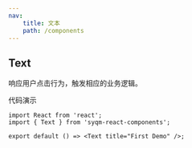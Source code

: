```yaml
---
nav:
    title: 文本
    path: /components
---
```


## Text

响应用户点击行为，触发相应的业务逻辑。

代码演示

```tsx
import React from 'react';
import { Text } from 'syqm-react-components';

export default () => <Text title="First Demo" />;
```

<API></API>

<!-- More skills for writing demo: https://d.umijs.org/guide/basic#write-component-demo -->
